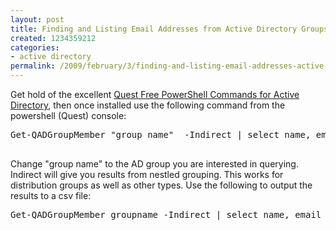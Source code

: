 ```yaml
---
layout: post
title: Finding and Listing Email Addresses from Active Directory Groups with Powershell
created: 1234359212
categories:
- active directory
permalink: /2009/february/3/finding-and-listing-email-addresses-active-directory-groups-powershell
---
```

<p>Get hold of the excellent <a href="http://www.quest.com/powershell/activeroles-server.aspx">Quest Free PowerShell Commands for Active Directory</a>, then once installed use the following command from the powershell (Quest) console:</p>
<pre>
Get-QADGroupMember &quot;group name&quot;  -Indirect | select name, email

</pre>
<p>Change &quot;group name&quot; to the AD group you are interested in querying. Indirect will give you results from nestled grouping. This works for distribution groups as well as other types. Use the following to output the results to a csv file:</p>
<pre>
Get-QADGroupMember groupname -Indirect | select name, email | Export-Csv filename.csv

</pre>
